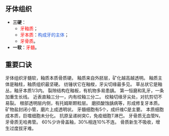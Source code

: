 ## 牙体组织
* **三硬**：
	* <font color="#ff0000">牙釉质</font>；
	* <font color="#ff0000">牙本质</font>：<font color="#245bdb">构成牙的主体</font>；
	* <font color="#ff0000">牙骨质</font>。
* **一软**：<font color="#ff0000">牙髓</font>。

## 重要口诀
牙体组织牙髓软，釉质本质骨质硬。
釉质来自外胚层，矿化越高越透明。
釉质主体是釉柱，釉质组织最坚硬。
纺锤状它在釉梭，牙尖切缘最多见。
草丛状它是釉丛，釉牙本质1/3内。
裂隙结构在釉板，有机物多易患龋。
第一恒磨和乳牙，一条加重生长线。
近表直釉三分一，内有绞釉三分二。
绞釉切缘牙尖处，对抗剪切不易裂。
根部透明层内侧，有托姆斯颗粒层。
磨损酸蚀龋病等，形成修复牙本质。
矿物盐封闭小管，磨片上成透明状。
牙髓细胞有5个，成纤维C是主要。
本质细胞成本质，巨噬细胞未分化。
抗原呈递树突C，免疫细胞T淋巴。
牙骨质无血管N，牙骨质无哈弗管。
60%少许骨盖釉，30%相连10%不连。
骨质新生不吸收，增生过度拔牙难。




